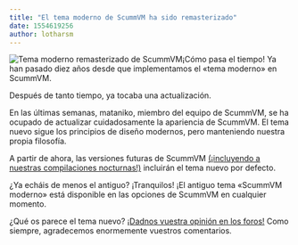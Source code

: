 ```yaml
---
title: "El tema moderno de ScummVM ha sido remasterizado"
date: 1554619256
author: lotharsm
---
```


![Tema moderno remasterizado de ScummVM](/data/news/20190413.png)¡Cómo pasa el tiempo! Ya han pasado diez años desde que implementamos el «tema moderno» en ScummVM.

Después de tanto tiempo, ya tocaba una actualización.

En las últimas semanas, mataniko, miembro del equipo de ScummVM, se ha ocupado de actualizar cuidadosamente la apariencia de ScummVM. El tema nuevo sigue los principios de diseño modernos, pero manteniendo nuestra propia filosofía.

A partir de ahora, las versiones futuras de ScummVM [(¡incluyendo a nuestras compilaciones nocturnas!)](https://buildbot.scummvm.org/builds.html) incluirán el tema nuevo por defecto.

¿Ya echáis de menos el antiguo? ¡Tranquilos! ¡El antiguo tema «ScummVM moderno» está disponible en las opciones de ScummVM en cualquier momento.

¿Qué os parece el tema nuevo? [¡Dadnos vuestra opinión en los foros!](https://forums.scummvm.org/viewtopic.php?f=1&amp;t=14850&amp;p=87219) Como siempre, agradecemos enormemente vuestros comentarios.
